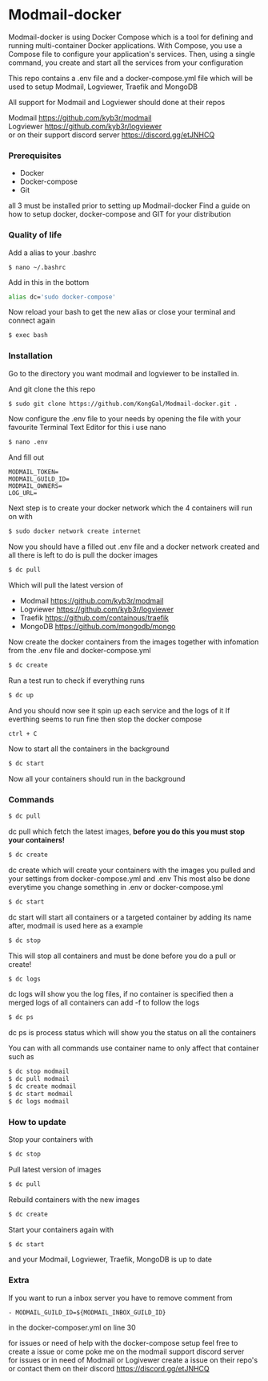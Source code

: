 # Modmail-docker


Modmail-docker is using Docker Compose which is a tool for defining and running multi-container Docker applications. With Compose, you use a Compose file to configure your application's services. Then, using a single command, you create and start all the services from your configuration

This repo contains a .env file and a docker-compose.yml file which will be used to setup Modmail, Logviewer, Traefik and MongoDB

All support for Modmail and Logviewer should done at their repos

Modmail https://github.com/kyb3r/modmail  
Logviewer https://github.com/kyb3r/logviewer  
or on their support discord server https://discord.gg/etJNHCQ  

### Prerequisites

  - Docker
  - Docker-compose
  - Git

all 3 must be installed prior to setting up Modmail-docker
Find a guide on how to setup docker, docker-compose and GIT for your distribution 

### Quality of life
Add a alias to your .bashrc

```
$ nano ~/.bashrc
```
Add in this in the bottom
```sh
alias dc='sudo docker-compose'
```
Now reload your bash to get the new alias or close your terminal and connect again
```sh
$ exec bash
```

### Installation

Go to the directory you want modmail and logviewer to be installed in.

And git clone the this repo

```sh
$ sudo git clone https://github.com/KongGal/Modmail-docker.git .
```

Now configure the .env file to your needs by opening the file with your favourite Terminal Text Editor for this i use nano

```sh
$ nano .env
```
And fill out
```code
MODMAIL_TOKEN=
MODMAIL_GUILD_ID=
MODMAIL_OWNERS=
LOG_URL=
``` 
Next step is to create your docker network which the 4 containers will run on with 

```sh
$ sudo docker network create internet
```
Now you should have a filled out .env file and a docker network created and all there is left to do is pull the docker images
```sh
$ dc pull
```
Which will pull the latest version of
  - Modmail https://github.com/kyb3r/modmail
  - Logviewer https://github.com/kyb3r/logviewer
  - Traefik https://github.com/containous/traefik
  - MongoDB https://github.com/mongodb/mongo

Now create the docker containers from the images together with infomation from the .env file and docker-compose.yml
```sh
$ dc create
```

Run a test run to check if everything runs

```sh
$ dc up
```
And you should now see it spin up each service and the logs of it
If everthing seems to run fine then stop the docker compose
```
ctrl + C
```
Now to start all the containers in the background
```sh
$ dc start
```
Now all your containers should run in the background


### Commands

```sh
$ dc pull
```
dc pull which fetch the latest images, **before you do this you must stop your containers!**

```sh
$ dc create
```
dc create which will create your containers with the images you pulled and your settings from docker-compose.yml and .env
This most also be done everytime you change something in .env or docker-compose.yml

```sh
$ dc start
```
dc start will start all containers or a targeted container by adding its name after, modmail is used here as a example
```sh
$ dc stop
```
This will stop all containers and must be done before you do a pull or create!

```sh
$ dc logs
```
dc logs will show you the log files, if no container is specified then a merged logs of all containers can add -f to follow the logs

```sh
$ dc ps
```
dc ps is process status which will show you the status on all the containers

You can with all commands use container name to only affect that container such as
```sh
$ dc stop modmail
$ dc pull modmail
$ dc create modmail
$ dc start modmail
$ dc logs modmail
```


### How to update

Stop your containers with
```sh
$ dc stop
```
Pull latest version of images
```sh
$ dc pull
```
Rebuild containers with the new images
```sh
$ dc create
```
Start your containers again with
```sh
$ dc start
```
and your Modmail, Logviewer, Traefik, MongoDB is up to date

### Extra

If you want to run a inbox server you have to remove comment from 
```
- MODMAIL_GUILD_ID=${MODMAIL_INBOX_GUILD_ID}
```
in the docker-composer.yml on line 30

for issues or need of help with the docker-compose setup feel free to create a issue or come poke me on the modmail support discord server  
for issues or in need of Modmail or Logivewer create a issue on their repo's or contact them on their discord https://discord.gg/etJNHCQ
